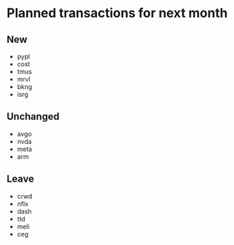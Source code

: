 # Planned transactions for next month

## New
+ pypl
+ cost
+ tmus
+ mrvl
+ bkng
+ isrg
## Unchanged
* avgo
* nvda
* meta
* arm
## Leave
- crwd
- nflx
- dash
- ttd
- meli
- ceg